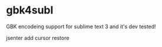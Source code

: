 gbk4subl
========

GBK encodeing support for sublime text 3 and it's dev tested!

jsenter add cursor restore

